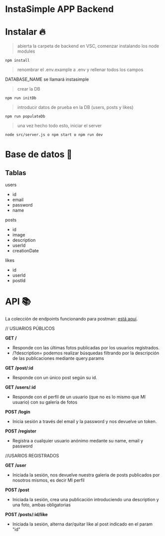 # InstaSimple APP Backend

# Instalar 🔥

> abierta la carpeta de backend en VSC, comenzar instalando los node modules

```
npm install
```

> renombrar el .env.example a .env y rellenar todos los campos

DATABASE_NAME se llamará instasimple

> crear la DB

```
npm run initDb
```

> introducir datos de prueba en la DB (users, posts y likes)

```
npm run populateDb
```

> una vez hecho todo esto, iniciar el server

```
node src/server.js o npm start o npm run dev
```

# Base de datos 💾

## Tablas

users

- id
- email
- password
- name

posts

- id
- image
- description
- userId
- creationDate

likes

- id
- userId
- postId

# API 📚

La colección de endpoints funcionando para postman: [está aquí](./Instasimple.postman_collection.json).

// USUARIOS PÚBLICOS

**GET /**

- Responde con las últimas fotos publicadas por los usuarios registrados.
- /?description= podemos realizar búsquedas filtrando por la descripción de las publicaciones mediante query.params

**GET /post/:id**

- Responde con un único post según su id.

**GET /users/:id**

- Responde con el perfil de un usuario (que no es lo mismo que MI usuario) con su galería de fotos

**POST /login**

- Inicia sesión a través del email y la password y nos devuelve un token.

**POST /register**

- Registra a cualquier usuario anónimo medante su name, email y password

//USARIOS REGISTRADOS

**GET /user**

- Iniciada la sesión, nos devuelve nuestra galeria de posts publicados por nosotros mismos, es decir MI perfil

**POST /post**

- Iniciada la sesión, crea una publicación introduciendo una description y una foto, ambas obligatorias

**POST /posts/:id/like**

- Iniciada la sesión, alterna dar/quitar like al post indicado en el param "id"

